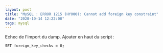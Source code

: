```yaml
---
layout: post
title: "MySQL : ERROR 1215 (HY000): Cannot add foreign key constraint"
date: "2020-10-14 12:22:00"
tags: mysql
---
```

Echec de l'import du dump.  Ajouter en haut du script :  
```
SET foreign_key_checks = 0;
```

